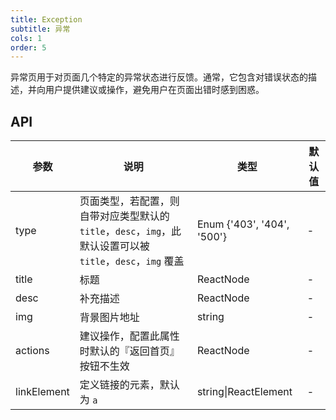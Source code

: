 ```yaml
---
title: Exception
subtitle: 异常
cols: 1
order: 5
---
```


异常页用于对页面几个特定的异常状态进行反馈。通常，它包含对错误状态的描述，并向用户提供建议或操作，避免用户在页面出错时感到困惑。

## API

| 参数         | 说明                                      | 类型         | 默认值 |
|-------------|------------------------------------------|-------------|-------|
| type        | 页面类型，若配置，则自带对应类型默认的 `title`，`desc`，`img`，此默认设置可以被 `title`，`desc`，`img` 覆盖 | Enum {'403', '404', '500'} | - |
| title       | 标题     | ReactNode  | -    |
| desc        | 补充描述    | ReactNode  | -    |
| img         | 背景图片地址     | string  | -    |
| actions     | 建议操作，配置此属性时默认的『返回首页』按钮不生效    | ReactNode  | -    |
| linkElement | 定义链接的元素，默认为 `a` | string\|ReactElement | - |
